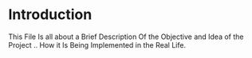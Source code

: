 # Introduction
This File Is all about a Brief Description Of the Objective and Idea of the Project .. How it Is Being Implemented in the Real Life.

